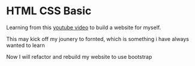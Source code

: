# HTML CSS Basic

Learning from this [youtube video](https://www.youtube.com/watch?v=MBpV2uX0nZw)
to build a website for myself. 

This may kick off my jounery to fornted,
which is something i have always wanted to learn

Now I will refactor and rebuild my website to use bootstrap